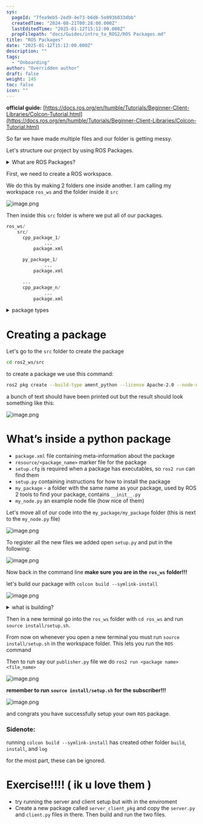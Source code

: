 ```yaml
---
sys:
  pageId: "7fea9eb5-2ed9-4e73-b6d6-5e093b833dbb"
  createdTime: "2024-08-21T00:28:00.000Z"
  lastEditedTime: "2025-01-12T15:12:00.000Z"
  propFilepath: "docs/Guides/intro_to_ROS2/ROS Packages.md"
title: "ROS Packages"
date: "2025-01-12T15:12:00.000Z"
description: ""
tags:
  - "Onboarding"
author: "Overridden author"
draft: false
weight: 145
toc: false
icon: ""
---
```


**official guide:** [https://docs.ros.org/en/humble/Tutorials/Beginner-Client-Libraries/Colcon-Tutorial.html](https://docs.ros.org/en/humble/Tutorials/Beginner-Client-Libraries/Colcon-Tutorial.html)

So far we have made multiple files and our folder is getting messy.

Let's structure our project by using ROS Packages.

<details>

<summary>What are ROS Packages?</summary>

ROS Packages are, as the name implies, packages of code that are highly sharable between ROS developers.

They consist of a folder, `package.xml` file, and source code

```python
      cpp_package_1/
		      ... imagine much code files here ..
          package.xml
```

</details>

First, we need to create a ROS workspace.

We do this by making 2 folders one inside another. I am calling my workspace `ros_ws` and the folder inside it `src`

![image.png](https://prod-files-secure.s3.us-west-2.amazonaws.com/d518164a-d88e-44d1-a4ee-3adb3bd8bce0/70706947-fd18-4537-a67b-e12946812d31/image.png?X-Amz-Algorithm=AWS4-HMAC-SHA256&X-Amz-Content-Sha256=UNSIGNED-PAYLOAD&X-Amz-Credential=ASIAZI2LB466SPMTG3PX%2F20250308%2Fus-west-2%2Fs3%2Faws4_request&X-Amz-Date=20250308T160305Z&X-Amz-Expires=3600&X-Amz-Security-Token=IQoJb3JpZ2luX2VjEBcaCXVzLXdlc3QtMiJIMEYCIQDEZ1IUiRReTrGZt7u5IZYQme%2B7q2gse18OmEk%2B7UK1RAIhAJ77cOJlqwOymG3KqbX3fopr67v17o8UIFXgC%2FqE0bWDKv8DCGAQABoMNjM3NDIzMTgzODA1Igys1uYNK6z1FqZwF3oq3AMn69TljOQBEJez7wmareSHToG7cBr%2BZRuM53eykEmhbJltVSLtq4k6qrTDSFqNmt3X7S3VeNsDrt3Of3jKRK4QqdL4ftv%2Bl0J2ORnar3fCH8WesrKZcBLzp0LPyv0Ij6tb4jvMol6GWFUTc7SebDBufzWMl0G3T52JL8dJ5uwIUwzBYF3OV24C%2FBqiWmho%2Fcu7coQ8%2FiH4UXfn8pNRCMUAgDpoe0x43aybdwIf6e6bqrx8WBcdrzb7Vu0FnFN%2BUQeF5zeqHGtsw26ASOuLCcg7%2FG9yXsiXAsRwnG2YJ0PX3cqoB0xmccXmntUIWsjuXLJzDvbUUJo8rnwiTSWn%2BafPqleqty%2BQN9D18jgqs%2FujPiTrGnqRBhWTtIEAY3m6M94axVrPghS2%2BLvFgR1gJcuTQjUFbxDzrQVBSkf5BOBcwpUCd%2FU8Q1%2BrCrEjWem1LmlVilxqEPmhf1gXVwDJWQON9Ps67HPqA7TOuDncyioO%2FiD7YSO%2BQpbY2jTeMV1qws%2FxwTkKw06x8ghSKitl5bS6z60Hjl8qgynPra%2F%2BsFXSz24cubPb1ts5xbyPH67oop8Uy%2FDa1zaAjj1YUs2zXo%2FKIh05YV3U40u1soh3ePjlhLmm8IRVz7Ji%2FhgAMjCNs7G%2BBjqkAUK9aTCjac4qFuopVmMdwpjli%2FSauKAMRkEVBj0yULp0HmJz8jAugOUkKuzKiUH9vct8%2FfcvDCAFWG0oPkacuNSlHyyEib9PyKF9WseGGCd5YwTBnz%2BOv7yY3y9oN5fqm1U2%2Fx6Op5%2FXr%2B7g2d7T6jnO252aPHAqtxHAqj8vLcloQ%2FOZK0QkjIxILz9Q3DQPiYHEhDlrSL37qnMLyNBMsSUXI3Ez&X-Amz-Signature=d5a2092a9af718fd4ce3d999b8e4eeac79bcfc11de342187c511da748f42f0b1&X-Amz-SignedHeaders=host&x-id=GetObject)

Then inside this `src` folder is where we put all of our packages.

```python
ros_ws/
    src/
      cpp_package_1/
		      ...
          package.xml

      py_package_1/
		      ...
          package.xml

      ...
      cpp_package_n/
		      ...
          package.xml

```

<details>

<summary>package types</summary>

packages can be either `C++` or python.

the intern file structure is different for each but for this guide we will stick to creating python packages

</details>

# Creating a package

Let's go to the `src` folder to create the package

```bash
cd ros2_ws/src
```

to create a package we use this command:

```bash
ros2 pkg create --build-type ament_python --license Apache-2.0 --node-name my_node my_package
```

a bunch of text should have been printed out but the result should look something like this:

![image.png](https://prod-files-secure.s3.us-west-2.amazonaws.com/d518164a-d88e-44d1-a4ee-3adb3bd8bce0/e6cf1e3f-8512-4a3e-b131-079f800bf3e8/image.png?X-Amz-Algorithm=AWS4-HMAC-SHA256&X-Amz-Content-Sha256=UNSIGNED-PAYLOAD&X-Amz-Credential=ASIAZI2LB466SPMTG3PX%2F20250308%2Fus-west-2%2Fs3%2Faws4_request&X-Amz-Date=20250308T160305Z&X-Amz-Expires=3600&X-Amz-Security-Token=IQoJb3JpZ2luX2VjEBcaCXVzLXdlc3QtMiJIMEYCIQDEZ1IUiRReTrGZt7u5IZYQme%2B7q2gse18OmEk%2B7UK1RAIhAJ77cOJlqwOymG3KqbX3fopr67v17o8UIFXgC%2FqE0bWDKv8DCGAQABoMNjM3NDIzMTgzODA1Igys1uYNK6z1FqZwF3oq3AMn69TljOQBEJez7wmareSHToG7cBr%2BZRuM53eykEmhbJltVSLtq4k6qrTDSFqNmt3X7S3VeNsDrt3Of3jKRK4QqdL4ftv%2Bl0J2ORnar3fCH8WesrKZcBLzp0LPyv0Ij6tb4jvMol6GWFUTc7SebDBufzWMl0G3T52JL8dJ5uwIUwzBYF3OV24C%2FBqiWmho%2Fcu7coQ8%2FiH4UXfn8pNRCMUAgDpoe0x43aybdwIf6e6bqrx8WBcdrzb7Vu0FnFN%2BUQeF5zeqHGtsw26ASOuLCcg7%2FG9yXsiXAsRwnG2YJ0PX3cqoB0xmccXmntUIWsjuXLJzDvbUUJo8rnwiTSWn%2BafPqleqty%2BQN9D18jgqs%2FujPiTrGnqRBhWTtIEAY3m6M94axVrPghS2%2BLvFgR1gJcuTQjUFbxDzrQVBSkf5BOBcwpUCd%2FU8Q1%2BrCrEjWem1LmlVilxqEPmhf1gXVwDJWQON9Ps67HPqA7TOuDncyioO%2FiD7YSO%2BQpbY2jTeMV1qws%2FxwTkKw06x8ghSKitl5bS6z60Hjl8qgynPra%2F%2BsFXSz24cubPb1ts5xbyPH67oop8Uy%2FDa1zaAjj1YUs2zXo%2FKIh05YV3U40u1soh3ePjlhLmm8IRVz7Ji%2FhgAMjCNs7G%2BBjqkAUK9aTCjac4qFuopVmMdwpjli%2FSauKAMRkEVBj0yULp0HmJz8jAugOUkKuzKiUH9vct8%2FfcvDCAFWG0oPkacuNSlHyyEib9PyKF9WseGGCd5YwTBnz%2BOv7yY3y9oN5fqm1U2%2Fx6Op5%2FXr%2B7g2d7T6jnO252aPHAqtxHAqj8vLcloQ%2FOZK0QkjIxILz9Q3DQPiYHEhDlrSL37qnMLyNBMsSUXI3Ez&X-Amz-Signature=0f563b8d3e03081e35b3900baa7eb1a632203f2153d8adaf4293ec740e2c2644&X-Amz-SignedHeaders=host&x-id=GetObject)

# What’s inside a python package

- `package.xml` file containing meta-information about the package
- `resource/<package_name>` marker file for the package
- `setup.cfg` is required when a package has executables, so `ros2 run` can find them
- `setup.py` containing instructions for how to install the package
- `my_package` - a folder with the same name as your package, used by ROS 2 tools to find your package, contains `__init__.py`
- `my_node.py` an example node file (how nice of them)

Let's move all of our code into the `my_package/my_package` folder (this is next to the `my_node.py` file)

![image.png](https://prod-files-secure.s3.us-west-2.amazonaws.com/d518164a-d88e-44d1-a4ee-3adb3bd8bce0/9ce58f11-0da9-4d3e-b86d-506a9685d378/image.png?X-Amz-Algorithm=AWS4-HMAC-SHA256&X-Amz-Content-Sha256=UNSIGNED-PAYLOAD&X-Amz-Credential=ASIAZI2LB466SPMTG3PX%2F20250308%2Fus-west-2%2Fs3%2Faws4_request&X-Amz-Date=20250308T160305Z&X-Amz-Expires=3600&X-Amz-Security-Token=IQoJb3JpZ2luX2VjEBcaCXVzLXdlc3QtMiJIMEYCIQDEZ1IUiRReTrGZt7u5IZYQme%2B7q2gse18OmEk%2B7UK1RAIhAJ77cOJlqwOymG3KqbX3fopr67v17o8UIFXgC%2FqE0bWDKv8DCGAQABoMNjM3NDIzMTgzODA1Igys1uYNK6z1FqZwF3oq3AMn69TljOQBEJez7wmareSHToG7cBr%2BZRuM53eykEmhbJltVSLtq4k6qrTDSFqNmt3X7S3VeNsDrt3Of3jKRK4QqdL4ftv%2Bl0J2ORnar3fCH8WesrKZcBLzp0LPyv0Ij6tb4jvMol6GWFUTc7SebDBufzWMl0G3T52JL8dJ5uwIUwzBYF3OV24C%2FBqiWmho%2Fcu7coQ8%2FiH4UXfn8pNRCMUAgDpoe0x43aybdwIf6e6bqrx8WBcdrzb7Vu0FnFN%2BUQeF5zeqHGtsw26ASOuLCcg7%2FG9yXsiXAsRwnG2YJ0PX3cqoB0xmccXmntUIWsjuXLJzDvbUUJo8rnwiTSWn%2BafPqleqty%2BQN9D18jgqs%2FujPiTrGnqRBhWTtIEAY3m6M94axVrPghS2%2BLvFgR1gJcuTQjUFbxDzrQVBSkf5BOBcwpUCd%2FU8Q1%2BrCrEjWem1LmlVilxqEPmhf1gXVwDJWQON9Ps67HPqA7TOuDncyioO%2FiD7YSO%2BQpbY2jTeMV1qws%2FxwTkKw06x8ghSKitl5bS6z60Hjl8qgynPra%2F%2BsFXSz24cubPb1ts5xbyPH67oop8Uy%2FDa1zaAjj1YUs2zXo%2FKIh05YV3U40u1soh3ePjlhLmm8IRVz7Ji%2FhgAMjCNs7G%2BBjqkAUK9aTCjac4qFuopVmMdwpjli%2FSauKAMRkEVBj0yULp0HmJz8jAugOUkKuzKiUH9vct8%2FfcvDCAFWG0oPkacuNSlHyyEib9PyKF9WseGGCd5YwTBnz%2BOv7yY3y9oN5fqm1U2%2Fx6Op5%2FXr%2B7g2d7T6jnO252aPHAqtxHAqj8vLcloQ%2FOZK0QkjIxILz9Q3DQPiYHEhDlrSL37qnMLyNBMsSUXI3Ez&X-Amz-Signature=0e15c0cfea4eb0f1f9d8c8a308a393873ed2b7f008423c44a890c88869347420&X-Amz-SignedHeaders=host&x-id=GetObject)

To register all the new files we added open `setup.py` and put in the following:

![image.png](https://prod-files-secure.s3.us-west-2.amazonaws.com/d518164a-d88e-44d1-a4ee-3adb3bd8bce0/1cd7c262-4cae-4496-9d75-c178537d24a2/image.png?X-Amz-Algorithm=AWS4-HMAC-SHA256&X-Amz-Content-Sha256=UNSIGNED-PAYLOAD&X-Amz-Credential=ASIAZI2LB466SPMTG3PX%2F20250308%2Fus-west-2%2Fs3%2Faws4_request&X-Amz-Date=20250308T160305Z&X-Amz-Expires=3600&X-Amz-Security-Token=IQoJb3JpZ2luX2VjEBcaCXVzLXdlc3QtMiJIMEYCIQDEZ1IUiRReTrGZt7u5IZYQme%2B7q2gse18OmEk%2B7UK1RAIhAJ77cOJlqwOymG3KqbX3fopr67v17o8UIFXgC%2FqE0bWDKv8DCGAQABoMNjM3NDIzMTgzODA1Igys1uYNK6z1FqZwF3oq3AMn69TljOQBEJez7wmareSHToG7cBr%2BZRuM53eykEmhbJltVSLtq4k6qrTDSFqNmt3X7S3VeNsDrt3Of3jKRK4QqdL4ftv%2Bl0J2ORnar3fCH8WesrKZcBLzp0LPyv0Ij6tb4jvMol6GWFUTc7SebDBufzWMl0G3T52JL8dJ5uwIUwzBYF3OV24C%2FBqiWmho%2Fcu7coQ8%2FiH4UXfn8pNRCMUAgDpoe0x43aybdwIf6e6bqrx8WBcdrzb7Vu0FnFN%2BUQeF5zeqHGtsw26ASOuLCcg7%2FG9yXsiXAsRwnG2YJ0PX3cqoB0xmccXmntUIWsjuXLJzDvbUUJo8rnwiTSWn%2BafPqleqty%2BQN9D18jgqs%2FujPiTrGnqRBhWTtIEAY3m6M94axVrPghS2%2BLvFgR1gJcuTQjUFbxDzrQVBSkf5BOBcwpUCd%2FU8Q1%2BrCrEjWem1LmlVilxqEPmhf1gXVwDJWQON9Ps67HPqA7TOuDncyioO%2FiD7YSO%2BQpbY2jTeMV1qws%2FxwTkKw06x8ghSKitl5bS6z60Hjl8qgynPra%2F%2BsFXSz24cubPb1ts5xbyPH67oop8Uy%2FDa1zaAjj1YUs2zXo%2FKIh05YV3U40u1soh3ePjlhLmm8IRVz7Ji%2FhgAMjCNs7G%2BBjqkAUK9aTCjac4qFuopVmMdwpjli%2FSauKAMRkEVBj0yULp0HmJz8jAugOUkKuzKiUH9vct8%2FfcvDCAFWG0oPkacuNSlHyyEib9PyKF9WseGGCd5YwTBnz%2BOv7yY3y9oN5fqm1U2%2Fx6Op5%2FXr%2B7g2d7T6jnO252aPHAqtxHAqj8vLcloQ%2FOZK0QkjIxILz9Q3DQPiYHEhDlrSL37qnMLyNBMsSUXI3Ez&X-Amz-Signature=92f7da6c04c1ccbe326a6878ed22576fd99fb45b63ac0b26991955975a4910f2&X-Amz-SignedHeaders=host&x-id=GetObject)

Now back in the command line **make sure you are in the** **`ros_ws`** **folder!!!**

let's build our package with `colcon build --symlink-install`

![image.png](https://prod-files-secure.s3.us-west-2.amazonaws.com/d518164a-d88e-44d1-a4ee-3adb3bd8bce0/2f2a0d27-b173-48fd-b189-5f5c0ce65619/image.png?X-Amz-Algorithm=AWS4-HMAC-SHA256&X-Amz-Content-Sha256=UNSIGNED-PAYLOAD&X-Amz-Credential=ASIAZI2LB466SPMTG3PX%2F20250308%2Fus-west-2%2Fs3%2Faws4_request&X-Amz-Date=20250308T160305Z&X-Amz-Expires=3600&X-Amz-Security-Token=IQoJb3JpZ2luX2VjEBcaCXVzLXdlc3QtMiJIMEYCIQDEZ1IUiRReTrGZt7u5IZYQme%2B7q2gse18OmEk%2B7UK1RAIhAJ77cOJlqwOymG3KqbX3fopr67v17o8UIFXgC%2FqE0bWDKv8DCGAQABoMNjM3NDIzMTgzODA1Igys1uYNK6z1FqZwF3oq3AMn69TljOQBEJez7wmareSHToG7cBr%2BZRuM53eykEmhbJltVSLtq4k6qrTDSFqNmt3X7S3VeNsDrt3Of3jKRK4QqdL4ftv%2Bl0J2ORnar3fCH8WesrKZcBLzp0LPyv0Ij6tb4jvMol6GWFUTc7SebDBufzWMl0G3T52JL8dJ5uwIUwzBYF3OV24C%2FBqiWmho%2Fcu7coQ8%2FiH4UXfn8pNRCMUAgDpoe0x43aybdwIf6e6bqrx8WBcdrzb7Vu0FnFN%2BUQeF5zeqHGtsw26ASOuLCcg7%2FG9yXsiXAsRwnG2YJ0PX3cqoB0xmccXmntUIWsjuXLJzDvbUUJo8rnwiTSWn%2BafPqleqty%2BQN9D18jgqs%2FujPiTrGnqRBhWTtIEAY3m6M94axVrPghS2%2BLvFgR1gJcuTQjUFbxDzrQVBSkf5BOBcwpUCd%2FU8Q1%2BrCrEjWem1LmlVilxqEPmhf1gXVwDJWQON9Ps67HPqA7TOuDncyioO%2FiD7YSO%2BQpbY2jTeMV1qws%2FxwTkKw06x8ghSKitl5bS6z60Hjl8qgynPra%2F%2BsFXSz24cubPb1ts5xbyPH67oop8Uy%2FDa1zaAjj1YUs2zXo%2FKIh05YV3U40u1soh3ePjlhLmm8IRVz7Ji%2FhgAMjCNs7G%2BBjqkAUK9aTCjac4qFuopVmMdwpjli%2FSauKAMRkEVBj0yULp0HmJz8jAugOUkKuzKiUH9vct8%2FfcvDCAFWG0oPkacuNSlHyyEib9PyKF9WseGGCd5YwTBnz%2BOv7yY3y9oN5fqm1U2%2Fx6Op5%2FXr%2B7g2d7T6jnO252aPHAqtxHAqj8vLcloQ%2FOZK0QkjIxILz9Q3DQPiYHEhDlrSL37qnMLyNBMsSUXI3Ez&X-Amz-Signature=e4107c2711fa3ce9a393052c2b03f66da46e86802dff15b9078ef8ee981b74f3&X-Amz-SignedHeaders=host&x-id=GetObject)

<details>

<summary>what is building?</summary>

if you are a CS major at Rose-Hulman you will learn the answer to this in CSSE132

but TLDR; is it combines all the code files into one program that can be run easily 

</details>

Then in a new terminal go into the `ros_ws` folder with `cd ros_ws` and run `source install/setup.sh`. 

From now on whenever you open a new terminal you must run `source install/setup.sh` in the workspace folder. This lets you run the `ROS` command

Then to run say our `publisher.py` file we do `ros2 run <package name> <file_name>`

![image.png](https://prod-files-secure.s3.us-west-2.amazonaws.com/d518164a-d88e-44d1-a4ee-3adb3bd8bce0/4f4b1219-3a44-4632-aa0a-ce3471699f59/image.png?X-Amz-Algorithm=AWS4-HMAC-SHA256&X-Amz-Content-Sha256=UNSIGNED-PAYLOAD&X-Amz-Credential=ASIAZI2LB466SPMTG3PX%2F20250308%2Fus-west-2%2Fs3%2Faws4_request&X-Amz-Date=20250308T160305Z&X-Amz-Expires=3600&X-Amz-Security-Token=IQoJb3JpZ2luX2VjEBcaCXVzLXdlc3QtMiJIMEYCIQDEZ1IUiRReTrGZt7u5IZYQme%2B7q2gse18OmEk%2B7UK1RAIhAJ77cOJlqwOymG3KqbX3fopr67v17o8UIFXgC%2FqE0bWDKv8DCGAQABoMNjM3NDIzMTgzODA1Igys1uYNK6z1FqZwF3oq3AMn69TljOQBEJez7wmareSHToG7cBr%2BZRuM53eykEmhbJltVSLtq4k6qrTDSFqNmt3X7S3VeNsDrt3Of3jKRK4QqdL4ftv%2Bl0J2ORnar3fCH8WesrKZcBLzp0LPyv0Ij6tb4jvMol6GWFUTc7SebDBufzWMl0G3T52JL8dJ5uwIUwzBYF3OV24C%2FBqiWmho%2Fcu7coQ8%2FiH4UXfn8pNRCMUAgDpoe0x43aybdwIf6e6bqrx8WBcdrzb7Vu0FnFN%2BUQeF5zeqHGtsw26ASOuLCcg7%2FG9yXsiXAsRwnG2YJ0PX3cqoB0xmccXmntUIWsjuXLJzDvbUUJo8rnwiTSWn%2BafPqleqty%2BQN9D18jgqs%2FujPiTrGnqRBhWTtIEAY3m6M94axVrPghS2%2BLvFgR1gJcuTQjUFbxDzrQVBSkf5BOBcwpUCd%2FU8Q1%2BrCrEjWem1LmlVilxqEPmhf1gXVwDJWQON9Ps67HPqA7TOuDncyioO%2FiD7YSO%2BQpbY2jTeMV1qws%2FxwTkKw06x8ghSKitl5bS6z60Hjl8qgynPra%2F%2BsFXSz24cubPb1ts5xbyPH67oop8Uy%2FDa1zaAjj1YUs2zXo%2FKIh05YV3U40u1soh3ePjlhLmm8IRVz7Ji%2FhgAMjCNs7G%2BBjqkAUK9aTCjac4qFuopVmMdwpjli%2FSauKAMRkEVBj0yULp0HmJz8jAugOUkKuzKiUH9vct8%2FfcvDCAFWG0oPkacuNSlHyyEib9PyKF9WseGGCd5YwTBnz%2BOv7yY3y9oN5fqm1U2%2Fx6Op5%2FXr%2B7g2d7T6jnO252aPHAqtxHAqj8vLcloQ%2FOZK0QkjIxILz9Q3DQPiYHEhDlrSL37qnMLyNBMsSUXI3Ez&X-Amz-Signature=d1283053a572b39e32414e9636571def1bd7bd2e8bf358cff3c089bd527dc33a&X-Amz-SignedHeaders=host&x-id=GetObject)

**remember to run** **`source install/setup.sh`** **for the subscriber!!!**

![image.png](https://prod-files-secure.s3.us-west-2.amazonaws.com/d518164a-d88e-44d1-a4ee-3adb3bd8bce0/02121119-dad4-49ec-8356-c956108b4243/image.png?X-Amz-Algorithm=AWS4-HMAC-SHA256&X-Amz-Content-Sha256=UNSIGNED-PAYLOAD&X-Amz-Credential=ASIAZI2LB466SPMTG3PX%2F20250308%2Fus-west-2%2Fs3%2Faws4_request&X-Amz-Date=20250308T160305Z&X-Amz-Expires=3600&X-Amz-Security-Token=IQoJb3JpZ2luX2VjEBcaCXVzLXdlc3QtMiJIMEYCIQDEZ1IUiRReTrGZt7u5IZYQme%2B7q2gse18OmEk%2B7UK1RAIhAJ77cOJlqwOymG3KqbX3fopr67v17o8UIFXgC%2FqE0bWDKv8DCGAQABoMNjM3NDIzMTgzODA1Igys1uYNK6z1FqZwF3oq3AMn69TljOQBEJez7wmareSHToG7cBr%2BZRuM53eykEmhbJltVSLtq4k6qrTDSFqNmt3X7S3VeNsDrt3Of3jKRK4QqdL4ftv%2Bl0J2ORnar3fCH8WesrKZcBLzp0LPyv0Ij6tb4jvMol6GWFUTc7SebDBufzWMl0G3T52JL8dJ5uwIUwzBYF3OV24C%2FBqiWmho%2Fcu7coQ8%2FiH4UXfn8pNRCMUAgDpoe0x43aybdwIf6e6bqrx8WBcdrzb7Vu0FnFN%2BUQeF5zeqHGtsw26ASOuLCcg7%2FG9yXsiXAsRwnG2YJ0PX3cqoB0xmccXmntUIWsjuXLJzDvbUUJo8rnwiTSWn%2BafPqleqty%2BQN9D18jgqs%2FujPiTrGnqRBhWTtIEAY3m6M94axVrPghS2%2BLvFgR1gJcuTQjUFbxDzrQVBSkf5BOBcwpUCd%2FU8Q1%2BrCrEjWem1LmlVilxqEPmhf1gXVwDJWQON9Ps67HPqA7TOuDncyioO%2FiD7YSO%2BQpbY2jTeMV1qws%2FxwTkKw06x8ghSKitl5bS6z60Hjl8qgynPra%2F%2BsFXSz24cubPb1ts5xbyPH67oop8Uy%2FDa1zaAjj1YUs2zXo%2FKIh05YV3U40u1soh3ePjlhLmm8IRVz7Ji%2FhgAMjCNs7G%2BBjqkAUK9aTCjac4qFuopVmMdwpjli%2FSauKAMRkEVBj0yULp0HmJz8jAugOUkKuzKiUH9vct8%2FfcvDCAFWG0oPkacuNSlHyyEib9PyKF9WseGGCd5YwTBnz%2BOv7yY3y9oN5fqm1U2%2Fx6Op5%2FXr%2B7g2d7T6jnO252aPHAqtxHAqj8vLcloQ%2FOZK0QkjIxILz9Q3DQPiYHEhDlrSL37qnMLyNBMsSUXI3Ez&X-Amz-Signature=a85fe052446816dd32b9fbb726e26cad314fef8a3f2660024d003dbbae505c73&X-Amz-SignedHeaders=host&x-id=GetObject)

and congrats you have successfully setup your own `ROS` package.

### Sidenote:

running `colcon build --symlink-install` has created other folder `build`, `install`, and `log`

for the most part, these can be ignored.

# Exercise!!!! ( ik u love them )

- try running the server and client setup but with in the enviroment
- Create a new package called `server_client_pkg` and copy the `server.py` and `client.py` files in there. Then build and run the two files.
